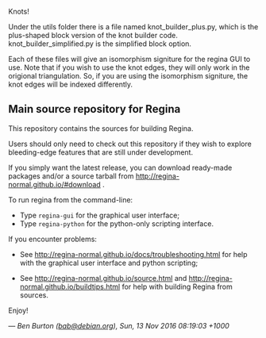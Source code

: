 Knots!

Under the utils folder there is a file named knot_builder_plus.py, which is the plus-shaped block version of the knot builder code.
knot_builder_simplified.py is the simplified block option. 

Each of these files will give an isomorphism signiture for the regina GUI to use. Note that if you wish to use the knot edges, they will only work in the origional triangulation. So, if you are using the isomorphism signiture, the knot edges will be indexed differently.



Main source repository for Regina
---------------------------------

This repository contains the sources for building Regina.

Users should only need to check out this repository if they wish to explore
bleeding-edge features that are still under development.

If you simply want the latest release, you can download ready-made packages
and/or a source tarball from http://regina-normal.github.io/#download .

To run regina from the command-line:

  * Type `regina-gui` for the graphical user interface;
  * Type `regina-python` for the python-only scripting interface.

If you encounter problems:

  * See http://regina-normal.github.io/docs/troubleshooting.html for help
    with the graphical user interface and python scripting;

  * See http://regina-normal.github.io/source.html and
    http://regina-normal.github.io/buildtips.html for help with building
    Regina from sources.

Enjoy!

— _Ben Burton (bab@debian.org), Sun, 13 Nov 2016 08:19:03 +1000_
